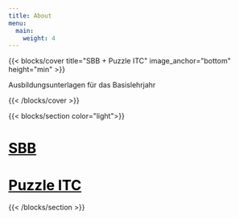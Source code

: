 ```yaml
---
title: About
menu:
  main:
    weight: 4
---
```


{{< blocks/cover title="SBB + Puzzle ITC" image_anchor="bottom" height="min" >}}
<p class="lead mt-5">Ausbildungsunterlagen für das Basislehrjahr
</p>
{{< /blocks/cover >}}


{{< blocks/section color="light">}}

<div class="col-xs-12 col-sm-6 col-md-6 col-lg-6">
<h1 class="text-center"><a href="https://company.sbb.ch/de/home.html" target="_blank" style="color:black">SBB</a></h1>
</div>

<div class="col-xs-12 col-sm-6 col-md-6 col-lg-6">
<h1 class="text-center"><a href="https://www.puzzle.ch" target="_blank" style="color:black">Puzzle ITC</a></h1>
</div>

{{< /blocks/section >}}


